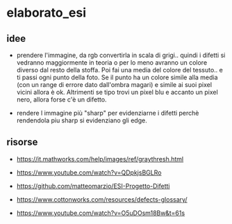 # elaborato_esi

## idee
- prendere l'immagine, da rgb convertirla in scala di grigi.. quindi i difetti si vedranno maggiormente in teoria o per lo meno avranno un colore diverso dal resto della stoffa. Poi fai una media del colore del tessuto.. e ti passi ogni punto della foto.
Se il punto ha un colore simile alla media (con un range di errore dato dall'ombra magari) e simile ai suoi pixel vicini allora è ok.
Altrimenti se tipo trovi un pixel blu e accanto un pixel nero, allora forse c'è un difetto.

- rendere l immagine più "sharp" per evidenziarne i difetti perchè rendendola piu sharp si evidenziano gli edge.

## risorse
- https://it.mathworks.com/help/images/ref/graythresh.html
- https://www.youtube.com/watch?v=QDpkjsBGLRo
- https://github.com/matteomarzio/ESI-Progetto-Difetti
- https://www.cottonworks.com/resources/defects-glossary/

- https://www.youtube.com/watch?v=O5uDOsm18Bw&t=61s